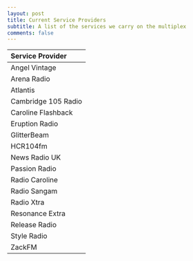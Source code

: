 ```yaml
---
layout: post
title: Current Service Providers
subtitle: A list of the services we carry on the multiplex
comments: false
---
```



| Service Provider |
| :------ |
| Angel Vintage |
| Arena Radio |
| Atlantis |
| Cambridge 105 Radio |
| Caroline Flashback |
| Eruption Radio |
| GlitterBeam |
| HCR104fm |
| News Radio UK |
| Passion Radio |
| Radio Caroline |
| Radio Sangam |
| Radio Xtra |
| Resonance Extra |
| Release Radio |
| Style Radio |
| ZackFM |
